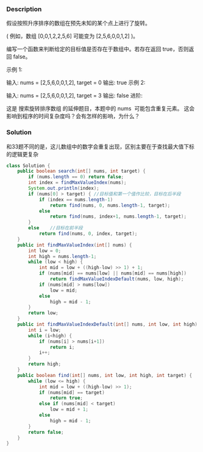 ### Description
假设按照升序排序的数组在预先未知的某个点上进行了旋转。

( 例如，数组 [0,0,1,2,2,5,6] 可能变为 [2,5,6,0,0,1,2] )。

编写一个函数来判断给定的目标值是否存在于数组中。若存在返回 true，否则返回 false。

示例 1:

输入: nums = [2,5,6,0,0,1,2], target = 0
输出: true
示例 2:

输入: nums = [2,5,6,0,0,1,2], target = 3
输出: false
进阶:

这是 搜索旋转排序数组 的延伸题目，本题中的 nums  可能包含重复元素。
这会影响到程序的时间复杂度吗？会有怎样的影响，为什么？


### Solution
和33题不同的是，这儿数组中的数字会重复出现，区别主要在于查找最大值下标的逻辑更复杂
```java
class Solution {
    public boolean search(int[] nums, int target) {
        if (nums.length == 0) return false;
        int index = findMaxValueIndex(nums);
        System.out.println(index);
        if (nums[0] > target) {	//目标值和第一个值作比较，目标在后半段
            if (index == nums.length-1)
                return find(nums, 0, nums.length-1, target);
            else
                return find(nums, index+1, nums.length-1, target);
        }
        else	//目标在前半段
            return find(nums, 0, index, target);
    }
    public int findMaxValueIndex(int[] nums) {
        int low = 0;
        int high = nums.length-1;
        while (low < high) {
            int mid = low + ((high-low) >> 1) + 1;
            if (nums[mid] == nums[low] || nums[mid] == nums[high])
                return findMaxValueIndexDefault(nums, low, high);
            if (nums[mid] > nums[low])
                low = mid;
            else
                high = mid - 1;
        }
        return low;
    }
    public int findMaxValueIndexDefault(int[] nums, int low, int high) {
        int i = low;
        while (i<high) {
            if (nums[i] > nums[i+1])
                return i;
            i++;
        }
        return high;
    }
    public boolean find(int[] nums, int low, int high, int target) {
        while (low <= high) {
            int mid = low + ((high-low) >> 1);
            if (nums[mid] == target)
                return true;
            else if (nums[mid] < target)
                low = mid + 1;
            else
                high = mid - 1;
        }
        return false;
    }
}
```